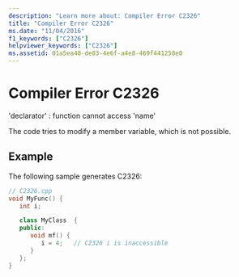 ```yaml
---
description: "Learn more about: Compiler Error C2326"
title: "Compiler Error C2326"
ms.date: "11/04/2016"
f1_keywords: ["C2326"]
helpviewer_keywords: ["C2326"]
ms.assetid: 01a5ea40-de83-4e6f-a4e8-469f441258e0
---
```

# Compiler Error C2326

'declarator' : function cannot access 'name'

The code tries to modify a member variable, which is not possible.

## Example

The following sample generates C2326:

```cpp
// C2326.cpp
void MyFunc() {
   int i;

   class MyClass  {
   public:
      void mf() {
         i = 4;   // C2326 i is inaccessible
      }
   };
}
```
